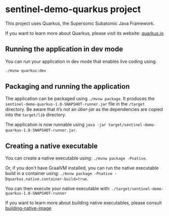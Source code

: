 # sentinel-demo-quarkus project

This project uses Quarkus, the Supersonic Subatomic Java Framework.

If you want to learn more about Quarkus, please visit its website: [quarkus.io](https://quarkus.io/)

## Running the application in dev mode

You can run your application in dev mode that enables live coding using:

```bash
./mvnw quarkus:dev
```

## Packaging and running the application

The application can be packaged using `./mvnw package`.
It produces the `sentinel-demo-quarkus-1.0-SNAPSHOT-runner.jar` file in the `/target` directory.
Be aware that it’s not an _über-jar_ as the dependencies are copied into the `target/lib` directory.

The application is now runnable using `java -jar target/sentinel-demo-quarkus-1.0-SNAPSHOT-runner.jar`.

## Creating a native executable

You can create a native executable using: `./mvnw package -Pnative`.

Or, if you don't have GraalVM installed, you can run the native executable build in a container using: `./mvnw package -Pnative -Dquarkus.native.container-build=true`.

You can then execute your native executable with: `./target/sentinel-demo-quarkus-1.0-SNAPSHOT-runner`

If you want to learn more about building native executables, please consult [building-native-image](https://quarkus.io/guides/building-native-image)
